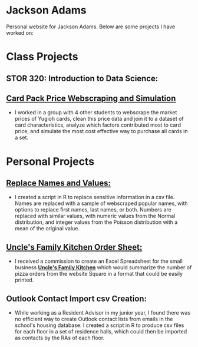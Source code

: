 # Jackson Adams
Personal website for Jackson Adams.
Below are some projects I have worked on:

# Class Projects

## STOR 320: Introduction to Data Science:
## **[Card Pack Price Webscraping and Simulation](Group_7_Final_Paper.html)**
 - I worked in a group with 4 other students to webscrape the market prices of Yugioh cards, clean this price data and join it to a dataset of card characteristics, analyze which factors contributed most to card price, and simulate the most cost effective way to purchase all cards in a set.


# Personal Projects

##  **[Replace Names and Values:](https://github.com/Jackson-Adams/Jackson-Adams.github.io/blob/main/Replace%20Names%20and%20Values.Rmd)**
 - I created a script in R to replace sensitive information in a csv file. Names are replaced with a sample of webscraped popular names, with options to replace first names, last names, or both. Numbers are replaced with similar values, with numeric values from the Normal distribution, and integer values from the Poisson distribution with a mean of the original value.

##  **[Uncle's Family Kitchen Order Sheet:](Uncle's%20Family%20Kitchen%20Order%20Sheet.html)**
 - I received a commission to create an Excel Spreadsheet for the small business **[Uncle's Family Kitchen](https://www.unclesfamilykitchen.com/)** which would summarize the number of pizza orders from the website Square in a format that could be easily printed.

## Outlook Contact Import csv Creation: 
 - While working as a Resident Advisor in my junior year, I found there was no efficient way to create Outlook contact lists from emails in the school's housing database. I created a script in R to produce csv files for each floor in a set of residence halls, which could then be imported as contacts by the RAs of each floor.



